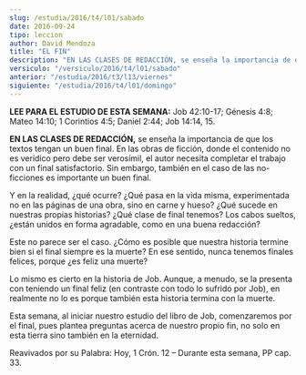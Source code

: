 ```yaml
---
slug: /estudia/2016/t4/l01/sabado
date: 2016-09-24
tipo: leccion
author: David Mendoza
title: "EL FIN"
description: "EN LAS CLASES DE REDACCIÓN, se enseña la importancia de que los textos tengan  un buen final. En las obras de ficción, donde el contenido no es verídico pero  debe ser verosímil, el autor necesita completar el trabajo con un final  satisfactorio. Sin embargo, también en el cas..."
versiculo: "/versiculo/2016/t4/l01/sabado"
anterior: "/estudia/2016/t3/l13/viernes"
siguiente: "/estudia/2016/t4/l01/domingo"
---
```


**LEE PARA EL ESTUDIO DE ESTA SEMANA:** Job 42:10-17; Génesis 4:8; Mateo 14:10; 1 Corintios 4:5; Daniel 2:44; Job 14:14, 15.

**EN LAS CLASES DE REDACCIÓN,** se enseña la importancia de que los textos tengan un buen final. En las obras de ficción, donde el contenido no es verídico pero debe ser verosímil, el autor necesita completar el trabajo con un final satisfactorio. Sin embargo, también en el caso de las no-ficciones es importante un buen final.

Y en la realidad, ¿qué ocurre? ¿Qué pasa en la vida misma, experimentada no en las páginas de una obra, sino en carne y hueso? ¿Qué sucede en nuestras propias historias? ¿Qué clase de final tenemos? Los cabos sueltos, ¿están unidos en forma agradable, como en una buena redacción?

Este no parece ser el caso. ¿Cómo es posible que nuestra historia termine bien si el final siempre es la muerte? En ese sentido, nunca tenemos finales felices, porque ¿es feliz una muerte?

Lo mismo es cierto en la historia de Job. Aunque, a menudo, se la presenta con teniendo un final feliz (en contraste con todo lo sufrido por Job), en realmente no lo es porque también esta historia termina con la muerte.

Esta semana, al iniciar nuestro estudio del libro de Job, comenzaremos por el final, pues plantea preguntas acerca de nuestro propio fin, no solo en esta tierra sino también en la eternidad.

Reavivados por su Palabra: Hoy, 1 Crón. 12 – Durante esta semana, PP cap. 33.
